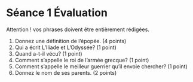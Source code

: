 # Séance 1 Évaluation
 
Attention ! vos phrases doivent être entièrement rédigées.

1. Donnez une définition de l’épopée. (4 points)
2. Qui a écrit L’Iliade et L’Odyssée? (1 point)
3. Quand a-t-il vécu? (1 point)
4. Comment s’appelle le roi de l’armée grecque? (1 point)
5. Comment s’appelle le meilleur guerrier qu’il envoie chercher? (1 point)
6. Donnez le nom de ses parents. (2 points)